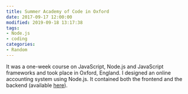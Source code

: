```yaml
---
title: Summer Academy of Code in Oxford
date: 2017-09-17 12:00:00
modified: 2019-09-18 13:17:38
tags:
- Node.js
- coding
categories:
- Random
---
```


It was a one-week course on JavaScript, Node.js and JavaScript frameworks and took place in Oxford, England. I designed an online accounting system using Node.js. It contained both the frontend and the backend (available [here](https://github.com/wilsonwang881/WebAccounting/tree/wilsonwang881-patch-2)). 

